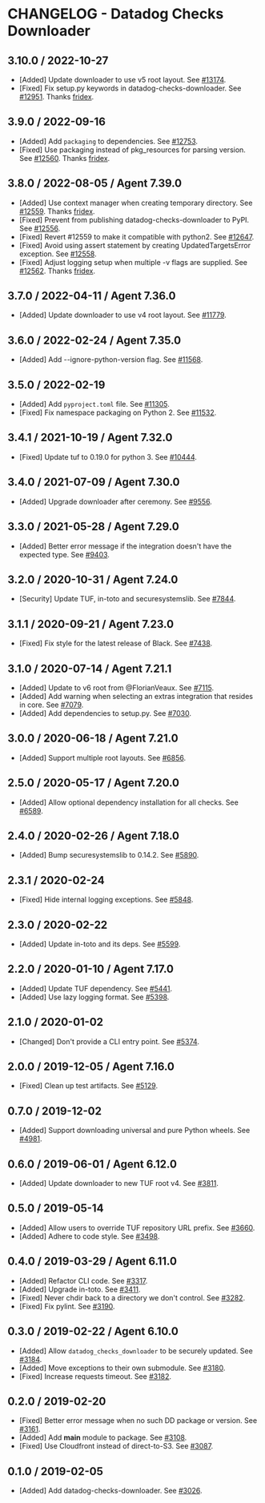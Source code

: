 # CHANGELOG - Datadog Checks Downloader

## 3.10.0 / 2022-10-27

* [Added] Update downloader to use v5 root layout. See [#13174](https://github.com/DataDog/integrations-core/pull/13174).
* [Fixed] Fix setup.py keywords in datadog-checks-downloader. See [#12951](https://github.com/DataDog/integrations-core/pull/12951). Thanks [fridex](https://github.com/fridex).

## 3.9.0 / 2022-09-16

* [Added] Add `packaging` to dependencies. See [#12753](https://github.com/DataDog/integrations-core/pull/12753).
* [Fixed] Use packaging instead of pkg_resources for parsing version. See [#12560](https://github.com/DataDog/integrations-core/pull/12560). Thanks [fridex](https://github.com/fridex).

## 3.8.0 / 2022-08-05 / Agent 7.39.0

* [Added] Use context manager when creating temporary directory. See [#12559](https://github.com/DataDog/integrations-core/pull/12559). Thanks [fridex](https://github.com/fridex).
* [Fixed] Prevent from publishing datadog-checks-downloader to PyPI. See [#12556](https://github.com/DataDog/integrations-core/pull/12556).
* [Fixed] Revert #12559 to make it compatible with python2. See [#12647](https://github.com/DataDog/integrations-core/pull/12647).
* [Fixed] Avoid using assert statement by creating UpdatedTargetsError exception. See [#12558](https://github.com/DataDog/integrations-core/pull/12558).
* [Fixed] Adjust logging setup when multiple -v flags are supplied. See [#12562](https://github.com/DataDog/integrations-core/pull/12562). Thanks [fridex](https://github.com/fridex).

## 3.7.0 / 2022-04-11 / Agent 7.36.0

* [Added] Update downloader to use v4 root layout. See [#11779](https://github.com/DataDog/integrations-core/pull/11779).

## 3.6.0 / 2022-02-24 / Agent 7.35.0

* [Added] Add --ignore-python-version flag. See [#11568](https://github.com/DataDog/integrations-core/pull/11568).

## 3.5.0 / 2022-02-19

* [Added] Add `pyproject.toml` file. See [#11305](https://github.com/DataDog/integrations-core/pull/11305).
* [Fixed] Fix namespace packaging on Python 2. See [#11532](https://github.com/DataDog/integrations-core/pull/11532).

## 3.4.1 / 2021-10-19 / Agent 7.32.0

* [Fixed] Update tuf to 0.19.0 for python 3. See [#10444](https://github.com/DataDog/integrations-core/pull/10444).

## 3.4.0 / 2021-07-09 / Agent 7.30.0

* [Added] Upgrade downloader after ceremony. See [#9556](https://github.com/DataDog/integrations-core/pull/9556).

## 3.3.0 / 2021-05-28 / Agent 7.29.0

* [Added] Better error message if the integration doesn't have the expected type. See [#9403](https://github.com/DataDog/integrations-core/pull/9403).

## 3.2.0 / 2020-10-31 / Agent 7.24.0

* [Security] Update TUF, in-toto and securesystemslib. See [#7844](https://github.com/DataDog/integrations-core/pull/7844).

## 3.1.1 / 2020-09-21 / Agent 7.23.0

* [Fixed] Fix style for the latest release of Black. See [#7438](https://github.com/DataDog/integrations-core/pull/7438).

## 3.1.0 / 2020-07-14 / Agent 7.21.1

* [Added] Update to v6 root from @FlorianVeaux. See [#7115](https://github.com/DataDog/integrations-core/pull/7115).
* [Added] Add warning when selecting an extras integration that resides in core. See [#7079](https://github.com/DataDog/integrations-core/pull/7079).
* [Added] Add dependencies to setup.py. See [#7030](https://github.com/DataDog/integrations-core/pull/7030).

## 3.0.0 / 2020-06-18 / Agent 7.21.0

* [Added] Support multiple root layouts. See [#6856](https://github.com/DataDog/integrations-core/pull/6856).

## 2.5.0 / 2020-05-17 / Agent 7.20.0

* [Added] Allow optional dependency installation for all checks. See [#6589](https://github.com/DataDog/integrations-core/pull/6589).

## 2.4.0 / 2020-02-26 / Agent 7.18.0

* [Added] Bump securesystemslib to 0.14.2. See [#5890](https://github.com/DataDog/integrations-core/pull/5890).

## 2.3.1 / 2020-02-24

* [Fixed] Hide internal logging exceptions. See [#5848](https://github.com/DataDog/integrations-core/pull/5848).

## 2.3.0 / 2020-02-22

* [Added] Update in-toto and its deps. See [#5599](https://github.com/DataDog/integrations-core/pull/5599).

## 2.2.0 / 2020-01-10 / Agent 7.17.0

* [Added] Update TUF dependency. See [#5441](https://github.com/DataDog/integrations-core/pull/5441).
* [Added] Use lazy logging format. See [#5398](https://github.com/DataDog/integrations-core/pull/5398).

## 2.1.0 / 2020-01-02

* [Changed] Don't provide a CLI entry point. See [#5374](https://github.com/DataDog/integrations-core/pull/5374).

## 2.0.0 / 2019-12-05 / Agent 7.16.0

* [Fixed] Clean up test artifacts. See [#5129](https://github.com/DataDog/integrations-core/pull/5129).

## 0.7.0 / 2019-12-02

* [Added] Support downloading universal and pure Python wheels. See [#4981](https://github.com/DataDog/integrations-core/pull/4981).

## 0.6.0 / 2019-06-01 / Agent 6.12.0

* [Added] Update downloader to new TUF root v4. See [#3811](https://github.com/DataDog/integrations-core/pull/3811).

## 0.5.0 / 2019-05-14

* [Added] Allow users to override TUF repository URL prefix. See [#3660](https://github.com/DataDog/integrations-core/pull/3660).
* [Added] Adhere to code style. See [#3498](https://github.com/DataDog/integrations-core/pull/3498).

## 0.4.0 / 2019-03-29 / Agent 6.11.0

* [Added] Refactor CLI code. See [#3317](https://github.com/DataDog/integrations-core/pull/3317).
* [Added] Upgrade in-toto. See [#3411](https://github.com/DataDog/integrations-core/pull/3411).
* [Fixed] Never chdir back to a directory we don't control. See [#3282](https://github.com/DataDog/integrations-core/pull/3282).
* [Fixed] Fix pylint. See [#3190](https://github.com/DataDog/integrations-core/pull/3190).

## 0.3.0 / 2019-02-22 / Agent 6.10.0

* [Added] Allow `datadog_checks_downloader` to be securely updated. See [#3184](https://github.com/DataDog/integrations-core/pull/3184).
* [Added] Move exceptions to their own submodule. See [#3180](https://github.com/DataDog/integrations-core/pull/3180).
* [Fixed] Increase requests timeout. See [#3182](https://github.com/DataDog/integrations-core/pull/3182).

## 0.2.0 / 2019-02-20

* [Fixed] Better error message when no such DD package or version. See [#3161](https://github.com/DataDog/integrations-core/pull/3161).
* [Added] Add __main__ module to package. See [#3108](https://github.com/DataDog/integrations-core/pull/3108).
* [Fixed] Use Cloudfront instead of direct-to-S3. See [#3087](https://github.com/DataDog/integrations-core/pull/3087).

## 0.1.0 / 2019-02-05

* [Added] Add datadog-checks-downloader. See [#3026](https://github.com/DataDog/integrations-core/pull/3026).
